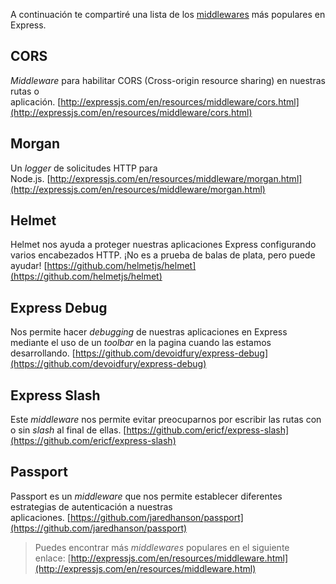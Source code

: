 A continuación te compartiré una lista de los [middlewares](013%20-%20Middlewares%20en%20Express.js.md) más populares en Express.
## CORS

_Middleware_ para habilitar CORS (Cross-origin resource sharing) en nuestras rutas o aplicación. [http://expressjs.com/en/resources/middleware/cors.html](http://expressjs.com/en/resources/middleware/cors.html)

## Morgan

Un _logger_ de solicitudes HTTP para Node.js. [http://expressjs.com/en/resources/middleware/morgan.html](http://expressjs.com/en/resources/middleware/morgan.html)

## Helmet

Helmet nos ayuda a proteger nuestras aplicaciones Express configurando varios encabezados HTTP. ¡No es a prueba de balas de plata, pero puede ayudar! [https://github.com/helmetjs/helmet](https://github.com/helmetjs/helmet)

## Express Debug

Nos permite hacer _debugging_ de nuestras aplicaciones en Express mediante el uso de un _toolbar_ en la pagina cuando las estamos desarrollando. [https://github.com/devoidfury/express-debug](https://github.com/devoidfury/express-debug)

## Express Slash

Este _middleware_ nos permite evitar preocuparnos por escribir las rutas con o sin _slash_ al final de ellas. [https://github.com/ericf/express-slash](https://github.com/ericf/express-slash)

## Passport

Passport es un _middleware_ que nos permite establecer diferentes estrategias de autenticación a nuestras aplicaciones. [https://github.com/jaredhanson/passport](https://github.com/jaredhanson/passport)

> Puedes encontrar más _middlewares_ populares en el siguiente enlace: [http://expressjs.com/en/resources/middleware.html](http://expressjs.com/en/resources/middleware.html)